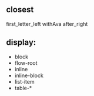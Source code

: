 ## closest
first_letter_left withAva after_right
## display:
- block
- flow-root
- inline
- inline-block
- list-item
- table-*
